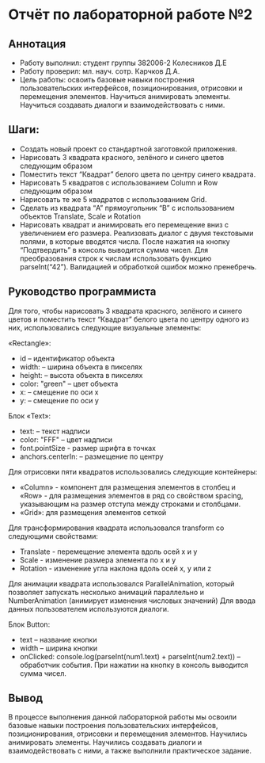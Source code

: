# Отчёт по лабораторной работе №2


## Аннотация
- Работу выполнил: студент группы 382006-2 Колесников Д.Е
- Работу проверил: мл. науч. сотр. Карчков Д.А.
- Цель работы: освоить базовые навыки построения пользовательских интерфейсов, позиционирования, отрисовки и перемещения элементов. Научиться анимировать элементы. Научиться создавать диалоги и взаимодействовать с ними. 


## Шаги:
- Создать новый проект со стандартной заготовкой приложения.
- Нарисовать 3 квадрата красного, зелёного и синего цветов следующим образом
- Поместить текст “Квадрат” белого цвета по центру синего квадрата.
- Нарисовать 5 квадратов с использованием Column и Row следующим образом
- Нарисовать те же 5 квадратов с использованием Grid.
- Сделать из квадрата “A” прямоугольник “B” с использованием объектов Translate, Scale и Rotation
- Нарисовать квадрат и анимировать его перемещение вниз с увеличением его размера. Реализовать диалог с двумя текстовыми полями, в которые вводятся числа. После нажатия на кнопку “Подтвердить” в консоль выводится сумма чисел. Для преобразования строк к числам использовать функцию parseInt(“42”). 
Валидацией и обработкой ошибок можно пренебречь.

## Руководство программиста
Для того, чтобы нарисовать 3 квадрата красного, зелёного и синего цветов и поместить текст “Квадрат” белого цвета по центру одного из них, использовались следующие визуальные элементы:

 «Rectangle»:
- id – идентификатор объекта
- width:  – ширина объекта в пикселях
- height: – высота объекта в пикселях
- color: "green" – цвет объекта
- x:  – смещение по оси х
- y:  – смещение по оси у

 Блок «Text»:
- text: – текст надписи
- color: "FFF" – цвет надписи
- font.pointSize - размер шрифта в точках
- anchors.centerIn:  – размещение по центру

Для отрисовки пяти квадратов использовались следующие контейнеры:

- «Column» - компонент для размещения элементов в столбец и «Row» - для размещения элементов в ряд со свойством spacing, указывающим на размер отступа между строками и столбцами.
- «Grid»: для размещения элементов сеткой 

Для трансформирования квадрата использовался transform со следующими свойствами:

- Translate - перемещение элемента вдоль осей x и y
- Scale - изменение размера элемента по x и y
- Rotation - изменение угла наклона вдоль осей x, y или z

 Для анимации квадрата использовался ParallelAnimation, который позволяет запускать несколько анимаций параллельно и NumberAnimation (анимирует изменения числовых значений)
Для ввода данных пользователем используются диалоги.

Блок Button:

- text – название кнопки
- width – ширина кнопки
- onClicked: console.log(parseInt(num1.text) + parseInt(num2.text)) – обработчик события. При нажатии на кнопку в консоль выводится сумма чисел.


## Вывод
В процессе выполнения данной лабораторной работы мы освоили базовые навыки построения пользовательских интерфейсов, позиционирования, отрисовки и перемещения элементов. Научились анимировать элементы. Научились создавать диалоги и взаимодействовать с ними, а также выполнили практическое задание.

